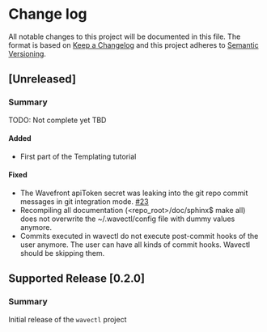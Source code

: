 # Change log

All notable changes to this project will be documented in this file. The
format is based on [Keep a Changelog](http://keepachangelog.com/en/1.0.0/) and
this project adheres to [Semantic Versioning](http://semver.org).

## [Unreleased]
### Summary
TODO: Not complete yet TBD

#### Added
- First part of the Templating tutorial

#### Fixed
- The Wavefront apiToken secret was leaking into the git repo commit messages in
git integration mode. [#23](https://github.com/box/wavectl/issues/23)
- Recompiling all documentation (<repo_root>/doc/sphinx$ make all) does not
overwrite the ~/.wavectl/config file with dummy values anymore.
- Commits executed in wavectl do not execute post-commit hooks of the user
anymore. The user can have all kinds of commit hooks. Wavectl should be skipping
them.


## Supported Release [0.2.0]
### Summary
Initial release of the `wavectl` project


<!-- ## Supported Release [0.2.0] -->
<!-- ### Summary -->
<!-- Initial release of the `wavectl` project -->

<!-- #### Added -->

<!-- #### Fixed -->
